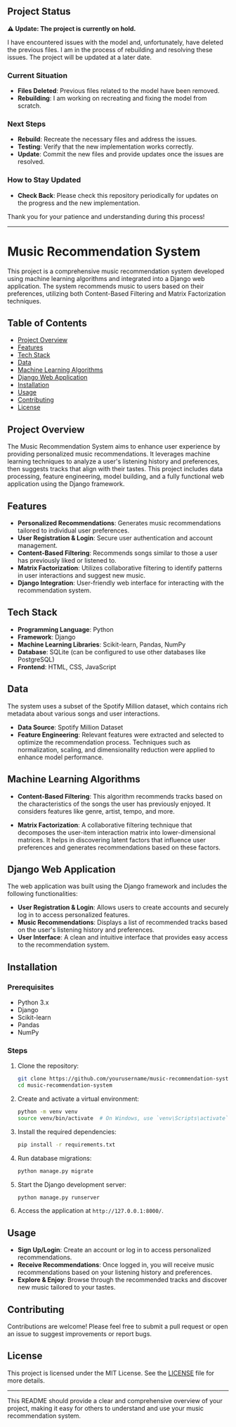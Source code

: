 ## Project Status

**⚠️ Update: The project is currently on hold.**

I have encountered issues with the model and, unfortunately, have deleted the previous files. I am in the process of rebuilding and resolving these issues. The project will be updated at a later date.

### Current Situation
- **Files Deleted**: Previous files related to the model have been removed.
- **Rebuilding**: I am working on recreating and fixing the model from scratch.

### Next Steps
- **Rebuild**: Recreate the necessary files and address the issues.
- **Testing**: Verify that the new implementation works correctly.
- **Update**: Commit the new files and provide updates once the issues are resolved.

### How to Stay Updated
- **Check Back**: Please check this repository periodically for updates on the progress and the new implementation.

Thank you for your patience and understanding during this process!

---

# Music Recommendation System

This project is a comprehensive music recommendation system developed using machine learning algorithms and integrated into a Django web application. The system recommends music to users based on their preferences, utilizing both Content-Based Filtering and Matrix Factorization techniques.

## Table of Contents

- [Project Overview](#project-overview)
- [Features](#features)
- [Tech Stack](#tech-stack)
- [Data](#data)
- [Machine Learning Algorithms](#machine-learning-algorithms)
- [Django Web Application](#django-web-application)
- [Installation](#installation)
- [Usage](#usage)
- [Contributing](#contributing)
- [License](#license)

## Project Overview

The Music Recommendation System aims to enhance user experience by providing personalized music recommendations. It leverages machine learning techniques to analyze a user's listening history and preferences, then suggests tracks that align with their tastes. This project includes data processing, feature engineering, model building, and a fully functional web application using the Django framework.

## Features

- **Personalized Recommendations**: Generates music recommendations tailored to individual user preferences.
- **User Registration & Login**: Secure user authentication and account management.
- **Content-Based Filtering**: Recommends songs similar to those a user has previously liked or listened to.
- **Matrix Factorization**: Utilizes collaborative filtering to identify patterns in user interactions and suggest new music.
- **Django Integration**: User-friendly web interface for interacting with the recommendation system.

## Tech Stack

- **Programming Language**: Python
- **Framework**: Django
- **Machine Learning Libraries**: Scikit-learn, Pandas, NumPy
- **Database**: SQLite (can be configured to use other databases like PostgreSQL)
- **Frontend**: HTML, CSS, JavaScript

## Data

The system uses a subset of the Spotify Million dataset, which contains rich metadata about various songs and user interactions.

- **Data Source**: Spotify Million Dataset
- **Feature Engineering**: Relevant features were extracted and selected to optimize the recommendation process. Techniques such as normalization, scaling, and dimensionality reduction were applied to enhance model performance.

## Machine Learning Algorithms

- **Content-Based Filtering**: This algorithm recommends tracks based on the characteristics of the songs the user has previously enjoyed. It considers features like genre, artist, tempo, and more.
  
- **Matrix Factorization**: A collaborative filtering technique that decomposes the user-item interaction matrix into lower-dimensional matrices. It helps in discovering latent factors that influence user preferences and generates recommendations based on these factors.

## Django Web Application

The web application was built using the Django framework and includes the following functionalities:

- **User Registration & Login**: Allows users to create accounts and securely log in to access personalized features.
- **Music Recommendations**: Displays a list of recommended tracks based on the user's listening history and preferences.
- **User Interface**: A clean and intuitive interface that provides easy access to the recommendation system.

## Installation

### Prerequisites

- Python 3.x
- Django
- Scikit-learn
- Pandas
- NumPy

### Steps

1. Clone the repository:

   ```bash
   git clone https://github.com/yourusername/music-recommendation-system.git
   cd music-recommendation-system
   ```

2. Create and activate a virtual environment:

   ```bash
   python -m venv venv
   source venv/bin/activate  # On Windows, use `venv\Scripts\activate`
   ```

3. Install the required dependencies:

   ```bash
   pip install -r requirements.txt
   ```

4. Run database migrations:

   ```bash
   python manage.py migrate
   ```

5. Start the Django development server:

   ```bash
   python manage.py runserver
   ```

6. Access the application at `http://127.0.0.1:8000/`.

## Usage

- **Sign Up/Login**: Create an account or log in to access personalized recommendations.
- **Receive Recommendations**: Once logged in, you will receive music recommendations based on your listening history and preferences.
- **Explore & Enjoy**: Browse through the recommended tracks and discover new music tailored to your tastes.

## Contributing

Contributions are welcome! Please feel free to submit a pull request or open an issue to suggest improvements or report bugs.

## License

This project is licensed under the MIT License. See the [LICENSE](LICENSE) file for more details.

---

This README should provide a clear and comprehensive overview of your project, making it easy for others to understand and use your music recommendation system.
